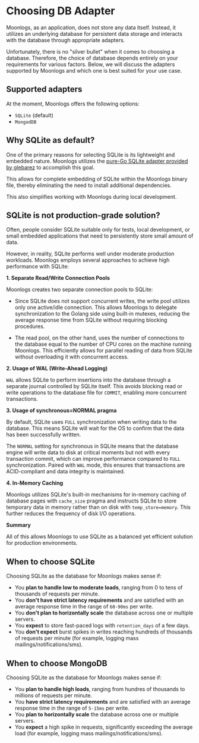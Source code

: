# Choosing DB Adapter

Moonlogs, as an application, does not store any data itself. Instead, it utilizes an underlying database for persistent data storage and interacts with the database through appropriate adapters.

Unfortunately, there is no "silver bullet" when it comes to choosing a database. Therefore, the choice of database depends entirely on your requirements for various factors. Below, we will discuss the adapters supported by Moonlogs and which one is best suited for your use case.

## Supported adapters

At the moment, Moonlogs offers the following options:

* `SQLite` (default)
* `MongodDB`

## Why SQLite as default?

One of the primary reasons for selecting SQLite is its lightweight and embedded nature. Moonlogs utilizes the [pure-Go SQLite adapter provided by glebarez](https://github.com/glebarez/go-sqlite) to accomplish this goal.

This allows for complete embedding of SQLite within the Moonlogs binary file, thereby eliminating the need to install additional dependencies.

This also simplifies working with Moonlogs during local development.

## SQLite is not production-grade solution?

Often, people consider SQLite suitable only for tests, local development, or small embedded applications that need to persistently store small amount of data.

However, in reality, SQLite performs well under moderate production workloads. Moonlogs employs several approaches to achieve high performance with SQLite:

**1. Separate Read/Write Connection Pools**

Moonlogs creates two separate connection pools to SQLite:
* Since SQLite does not support concurrent writes, the write pool utilizes only one active/idle connection. This allows Moonlogs to delegate synchronization to the Golang side using built-in mutexes, reducing the average response time from SQLite without requiring blocking procedures.

* The read pool, on the other hand, uses the number of connections to the database equal to the number of CPU cores on the machine running Moonlogs. This efficiently allows for parallel reading of data from SQLite without overloading it with concurrent access.

**2. Usage of WAL (Write-Ahead Logging)**

`WAL` allows SQLite to perform insertions into the database through a separate journal controlled by SQLite itself. This avoids blocking read or write operations to the database file for `COMMIT`, enabling more concurrent transactions.

**3. Usage of synchronous=NORMAL pragma**

By default, SQLite uses `FULL` synchronization when writing data to the database. This means SQLite will wait for the OS to confirm that the data has been successfully written.

The `NORMAL` setting for synchronous in SQLite means that the database engine will write data to disk at critical moments but not with every transaction commit, which can improve performance compared to `FULL` synchronization. Paired with `WAL` mode, this ensures that transactions are ACID-compliant and data integrity is maintained.

**4. In-Memory Caching**

Moonlogs utilizes SQLite's built-in mechanisms for in-memory caching of database pages with `cache_size` pragma and instructs SQLite to store temporary data in memory rather than on disk with `temp_store=memory`. This further reduces the frequency of disk I/O operations.

**Summary**

All of this allows Moonlogs to use SQLite as a balanced yet efficient solution for production environments.

## When to choose SQLite

Choosing SQLite as the database for Moonlogs makes sense if:

* You **plan to handle low to moderate loads**, ranging from 0 to tens of thousands of requests per minute.
* You **don't have strict latency requirements** and are satisfied with an average response time in the range of `60-90ms` per write.
* You **don't plan to horizontally scale** the database across one or multiple servers.
* You **expect** to store fast-paced logs with `retention_days` of a few days.
* You **don't expect** burst spikes in writes reaching hundreds of thousands of requests per minute (for example, logging mass mailings/notifications/sms).

## When to choose MongoDB

Choosing SQLite as the database for Moonlogs makes sense if:

* You **plan to handle high loads**, ranging from hundres of thousands to millions of requests per minute.
* You **have strict latency requirements** and are satisfied with an average response time in the range of `5-15ms` per write.
* You **plan to horizontally scale** the database across one or multiple servers.
* You **expect** a high spike in requests, significantly exceeding the average load (for example, logging mass mailings/notifications/sms).